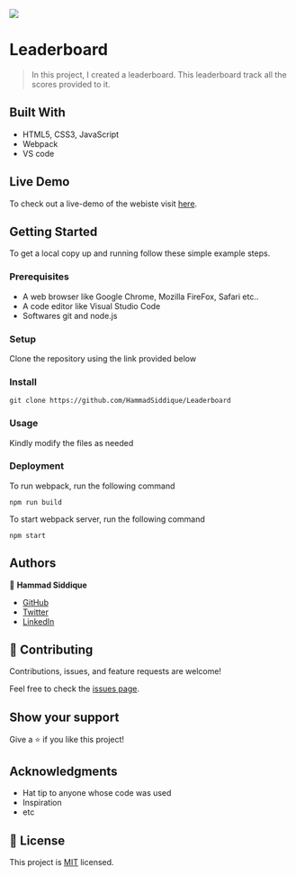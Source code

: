 ![](https://img.shields.io/badge/Microverse-blueviolet)

# Leaderboard

> In this project, I created a leaderboard. This leaderboard track all the scores provided to it.

## Built With

- HTML5, CSS3, JavaScript
- Webpack
- VS code

## Live Demo

To check out a live-demo of the webiste visit [here](https://hammadsiddique.github.io/Leaderboard/dist/index.html).

## Getting Started

To get a local copy up and running follow these simple example steps.

### Prerequisites

- A web browser like Google Chrome, Mozilla FireFox, Safari etc..
- A code editor like Visual Studio Code
- Softwares git and node.js

### Setup

Clone the repository using the link provided below

### Install

```
git clone https://github.com/HammadSiddique/Leaderboard
```

### Usage

Kindly modify the files as needed

### Deployment

To run webpack, run the following command

```
npm run build
```

To start webpack server, run the following command

```
npm start
```

## Authors

👤 **Hammad Siddique**

- [GitHub](https://github.com/HammadSiddique)
- [Twitter](https://twitter.com/hs_devv)
- [LinkedIn](https://www.linkedin.com/in/hammad-siddique-6a5469231/)

## 🤝 Contributing

Contributions, issues, and feature requests are welcome!

Feel free to check the [issues page](../../issues/).

## Show your support

Give a ⭐️ if you like this project!

## Acknowledgments

- Hat tip to anyone whose code was used
- Inspiration
- etc

## 📝 License

This project is [MIT](./MIT.md) licensed.
